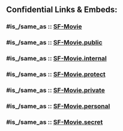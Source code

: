 



## Confidential Links & Embeds: 

### #is_/same_as :: [SF-Movie](/_Standards/Media/Movie/SF-Movie.md) 

### #is_/same_as :: [SF-Movie.public](/_public/Media/Movie/SF-Movie.public.md) 

### #is_/same_as :: [SF-Movie.internal](/_internal/Media/Movie/SF-Movie.internal.md) 

### #is_/same_as :: [SF-Movie.protect](/_protect/Media/Movie/SF-Movie.protect.md) 

### #is_/same_as :: [SF-Movie.private](/_private/Media/Movie/SF-Movie.private.md) 

### #is_/same_as :: [SF-Movie.personal](/_personal/Media/Movie/SF-Movie.personal.md) 

### #is_/same_as :: [SF-Movie.secret](/_secret/Media/Movie/SF-Movie.secret.md)

